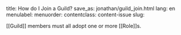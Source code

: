 title: How do I Join a Guild?
save_as: jonathan/guild_join.html
lang: en
menulabel:
menuorder:
contentclass: content-issue
slug: 

[[Guild]] members must all adopt one or more [[Role]]s. 